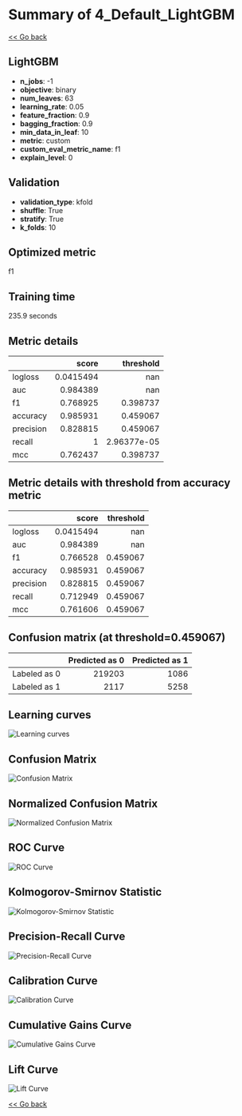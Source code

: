 # Summary of 4_Default_LightGBM

[<< Go back](../README.md)


## LightGBM
- **n_jobs**: -1
- **objective**: binary
- **num_leaves**: 63
- **learning_rate**: 0.05
- **feature_fraction**: 0.9
- **bagging_fraction**: 0.9
- **min_data_in_leaf**: 10
- **metric**: custom
- **custom_eval_metric_name**: f1
- **explain_level**: 0

## Validation
 - **validation_type**: kfold
 - **shuffle**: True
 - **stratify**: True
 - **k_folds**: 10

## Optimized metric
f1

## Training time

235.9 seconds

## Metric details
|           |     score |     threshold |
|:----------|----------:|--------------:|
| logloss   | 0.0415494 | nan           |
| auc       | 0.984389  | nan           |
| f1        | 0.768925  |   0.398737    |
| accuracy  | 0.985931  |   0.459067    |
| precision | 0.828815  |   0.459067    |
| recall    | 1         |   2.96377e-05 |
| mcc       | 0.762437  |   0.398737    |


## Metric details with threshold from accuracy metric
|           |     score |   threshold |
|:----------|----------:|------------:|
| logloss   | 0.0415494 |  nan        |
| auc       | 0.984389  |  nan        |
| f1        | 0.766528  |    0.459067 |
| accuracy  | 0.985931  |    0.459067 |
| precision | 0.828815  |    0.459067 |
| recall    | 0.712949  |    0.459067 |
| mcc       | 0.761606  |    0.459067 |


## Confusion matrix (at threshold=0.459067)
|              |   Predicted as 0 |   Predicted as 1 |
|:-------------|-----------------:|-----------------:|
| Labeled as 0 |           219203 |             1086 |
| Labeled as 1 |             2117 |             5258 |

## Learning curves
![Learning curves](learning_curves.png)
## Confusion Matrix

![Confusion Matrix](confusion_matrix.png)


## Normalized Confusion Matrix

![Normalized Confusion Matrix](confusion_matrix_normalized.png)


## ROC Curve

![ROC Curve](roc_curve.png)


## Kolmogorov-Smirnov Statistic

![Kolmogorov-Smirnov Statistic](ks_statistic.png)


## Precision-Recall Curve

![Precision-Recall Curve](precision_recall_curve.png)


## Calibration Curve

![Calibration Curve](calibration_curve_curve.png)


## Cumulative Gains Curve

![Cumulative Gains Curve](cumulative_gains_curve.png)


## Lift Curve

![Lift Curve](lift_curve.png)



[<< Go back](../README.md)
